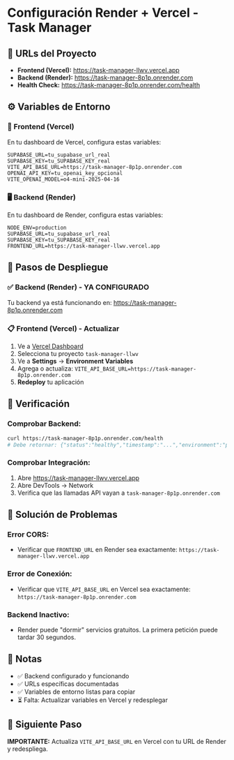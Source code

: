 # Configuración Render + Vercel - Task Manager

## 🔗 URLs del Proyecto

- **Frontend (Vercel):** https://task-manager-llwv.vercel.app
- **Backend (Render):** https://task-manager-8p1p.onrender.com
- **Health Check:** https://task-manager-8p1p.onrender.com/health

## ⚙️ Variables de Entorno

### 📱 Frontend (Vercel)
En tu dashboard de Vercel, configura estas variables:

```
SUPABASE_URL=tu_supabase_url_real
SUPABASE_KEY=tu_SUPABASE_KEY_real
VITE_API_BASE_URL=https://task-manager-8p1p.onrender.com
OPENAI_API_KEY=tu_openai_key_opcional
VITE_OPENAI_MODEL=o4-mini-2025-04-16
```

### 🖥️ Backend (Render)
En tu dashboard de Render, configura estas variables:

```
NODE_ENV=production
SUPABASE_URL=tu_supabase_url_real
SUPABASE_KEY=tu_SUPABASE_KEY_real
FRONTEND_URL=https://task-manager-llwv.vercel.app
```

## 🚀 Pasos de Despliegue

### ✅ Backend (Render) - YA CONFIGURADO
Tu backend ya está funcionando en: https://task-manager-8p1p.onrender.com

### 📋 Frontend (Vercel) - Actualizar
1. Ve a [Vercel Dashboard](https://vercel.com/dashboard)
2. Selecciona tu proyecto `task-manager-llwv`
3. Ve a **Settings** → **Environment Variables**
4. Agrega o actualiza: `VITE_API_BASE_URL=https://task-manager-8p1p.onrender.com`
5. **Redeploy** tu aplicación

## 🔧 Verificación

### Comprobar Backend:
```bash
curl https://task-manager-8p1p.onrender.com/health
# Debe retornar: {"status":"healthy","timestamp":"...","environment":"production"}
```

### Comprobar Integración:
1. Abre https://task-manager-llwv.vercel.app
2. Abre DevTools → Network
3. Verifica que las llamadas API vayan a `task-manager-8p1p.onrender.com`

## 🐛 Solución de Problemas

### Error CORS:
- Verificar que `FRONTEND_URL` en Render sea exactamente: `https://task-manager-llwv.vercel.app`

### Error de Conexión:
- Verificar que `VITE_API_BASE_URL` en Vercel sea exactamente: `https://task-manager-8p1p.onrender.com`

### Backend Inactivo:
- Render puede "dormir" servicios gratuitos. La primera petición puede tardar 30 segundos.

## 📝 Notas

- ✅ Backend configurado y funcionando
- ✅ URLs específicas documentadas
- ✅ Variables de entorno listas para copiar
- ⏳ Falta: Actualizar variables en Vercel y redesplegar

## 🎯 Siguiente Paso

**IMPORTANTE:** Actualiza `VITE_API_BASE_URL` en Vercel con tu URL de Render y redespliega.
